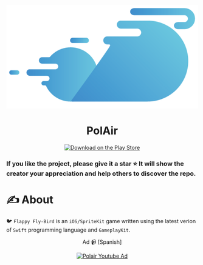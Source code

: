 <p align="center">
<img src="readme-resources/logo.png" alt="Polair for Android">
</p>

<h1 align="center">PolAir</h1>

<p align="center">
<a href="http://polair.co"><img src="readme-resources/app_store_badge.svg" alt="Download on the Play Store"/></a>
</p>

### If you like the project, please give it a star ⭐ It will show the creator your appreciation and help others to discover the repo.

# ✍️ About 
🐦 `Flappy Fly-Bird` is an `iOS/SpriteKit` game written using the latest verion of `Swift` programming language and `GameplayKit`. 

<div align="center">
  <p>Ad 📹 [Spanish]</p>
  <a href="https://www.youtube.com/watch?v=wkjnCRKNI1U"><img src="https://img.youtube.com/vi/wkjnCRKNI1U/0.jpg" alt="Polair Youtube Ad"></a>
</div>
